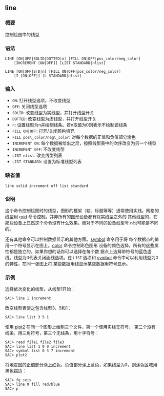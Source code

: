 ## line

### 概要

控制绘图中的线型

### 语法

``` {.bash}
LINE [ON|OFF|SOLID|DOTTED|n] [FILL ON|OFF|pos_color/neg_color]
    [INCREMENT [ON|OFF]] [LIST STANDARD|nlist]
```
``` {.bash}
LINE [ON|OFF|S|D|n] [FILL ON|OFF|pos_color/neg_color]
    [I [ON|OFF]] [L STANDARD|nlist]
```


### 输入

- `ON`: 打开线型选项，不改变线型
- `OFF`: 关闭线型选项
- `SOLID`: 改变线型为实线型，并打开线型开关
- `DOTTED`: 改变线型为虚线型，并打开线型开关
- `n`: 设置线型为n并绘制线条。若n取值为0则表示不绘制该线条
- `FILL ON|OFF`: 打开/关闭颜色填充
- `FILL pos\_color/neg\_color`: 对每个数据的正值和负值部分涂色
- `INCREMENT ON`: 每个数据被绘出之后，按照线型表中的次序改变为另一个线型
- `INCREMENT OFF`: 不改变线型
- `LIST nlist`: 改变线型列表
- `LIST STANDARD`: 设置为标准线型列表

### 缺省值

``` {.bash}
line solid increment off list standard
```

### 说明

这个命令控制绘图时的线型，图形的框架（轴、标题等等）通常使用实线。网格的
线型用 [grid](/commands/grid.md)
命令控制。并非所有的图形设备都有除实线型之外的
其他线型的，在那些设备上显然这个命令没有什么效果。而对于不同的设备线型号
n也可能是不同的。

还有其他命令可以控制数据显示的其他方面。[symbol](/commands/symbol.md)
命令用于将
每个数据点的值用一个符号显示在图上。[color](/commands/color.md)
命令控制彩色图形
设备的颜色选择。所有的这些属性都是独立的。如果你想的话你可以选择在每个数
据点上选择带符号的蓝色虚线。线型为0代表关闭画线选项。在 `LIST` 选项和
[symbol](/commands/symbol.md)
命令中可以利用线型为0的特性，在同一张图上将
某些数据用线显示某些数据用符号显示。

### 示例

选择依次变化的线型，从线型1开始：

``` {.bash}
SAC> line 1 increment
```

改变线型表使之包含线型3、5和1：

``` {.bash}
SAC> line list 3 5 1
```

使用 [plot2](/commands/plot2.md)
在同一个图形上绘制三个文件，第一个使用实线无符号，
第二个没有线条，用三角符号，第三个无线条，用十字符号：

``` {.bash}
SAC> read file1 file2 file3
SAC> line list 1 0 0 increment
SAC> symbol list 0 3 7 increment
SAC> plot2
```

将地震图的正值部分涂上红色，负值部分涂上蓝色，如果线型为0，则涂色区域用
黑色描边：

``` {.bash}
SAC> fg seis
SAC> line 0 fill red/blue
SAC> p
```
